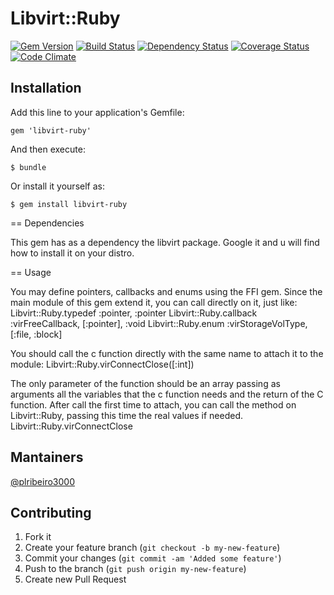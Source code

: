 # Libvirt::Ruby

[![Gem Version](https://badge.fury.io/rb/libvirt-ruby.png)](http://badge.fury.io/rb/libvirt-ruby) [![Build Status](https://secure.travis-ci.org/plribeiro3000/libvirt-ruby.png?branch=master)](http://travis-ci.org/plribeiro3000/libvirt-ruby) [![Dependency Status](https://gemnasium.com/plribeiro3000/libvirt-ruby.png)](https://gemnasium.com/plribeiro3000/libvirt-ruby) [![Coverage Status](https://coveralls.io/repos/plribeiro3000/libvirt-ruby/badge.png?branch=master)](https://coveralls.io/r/plribeiro3000/libvirt-ruby)  [![Code Climate](https://codeclimate.com/github/plribeiro3000/libvirt-ruby.png)](https://codeclimate.com/github/plribeiro3000/libvirt-ruby)

## Installation

Add this line to your application's Gemfile:

    gem 'libvirt-ruby'

And then execute:

    $ bundle

Or install it yourself as:

    $ gem install libvirt-ruby
    
== Dependencies

This gem has as a dependency the libvirt package. Google it and u will find how to install it on your distro.

== Usage

You may define pointers, callbacks and enums using the FFI gem. Since the main module of this gem extend it,
you can call directly on it, just like:
 Libvirt::Ruby.typedef :pointer, :pointer
 Libvirt::Ruby.callback :virFreeCallback, [:pointer], :void
 Libvirt::Ruby.enum :virStorageVolType, [:file, :block]

You should call the c function directly with the same name to attach it to the module:
 Libvirt::Ruby.virConnectClose([:int])

The only parameter of the function should be an array passing as arguments all the variables that the c function needs
and the return of the C function. After call the first time to attach, you can call the method on Libvirt::Ruby,
passing this time the real values if needed.
 Libvirt::Ruby.virConnectClose    

## Mantainers
[@plribeiro3000](https://github.com/plribeiro3000)


## Contributing

1. Fork it
2. Create your feature branch (`git checkout -b my-new-feature`)
3. Commit your changes (`git commit -am 'Added some feature'`)
4. Push to the branch (`git push origin my-new-feature`)
5. Create new Pull Request